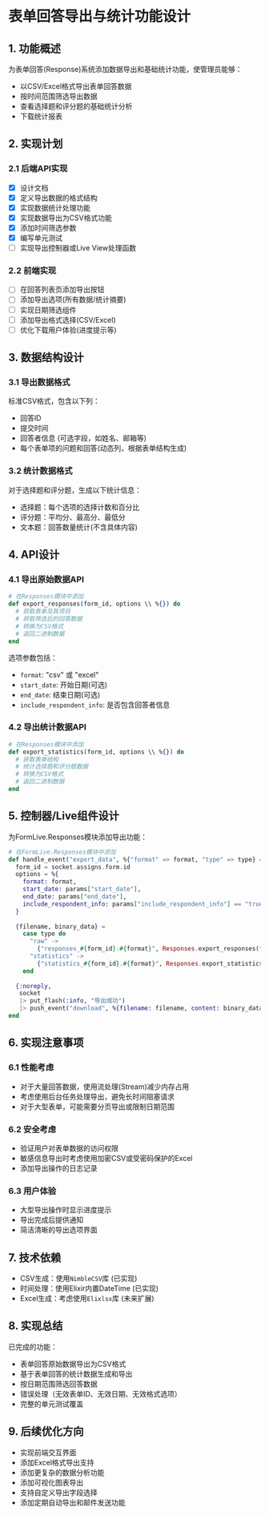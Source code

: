 # 表单回答导出与统计功能设计

## 1. 功能概述

为表单回答(Response)系统添加数据导出和基础统计功能，使管理员能够：
- 以CSV/Excel格式导出表单回答数据
- 按时间范围筛选导出数据
- 查看选择题和评分题的基础统计分析
- 下载统计报表

## 2. 实现计划

### 2.1 后端API实现

- [x] 设计文档
- [x] 定义导出数据的格式结构
- [x] 实现数据统计处理功能
- [x] 实现数据导出为CSV格式功能
- [x] 添加时间筛选参数
- [x] 编写单元测试
- [ ] 实现导出控制器或Live View处理函数

### 2.2 前端实现

- [ ] 在回答列表页添加导出按钮
- [ ] 添加导出选项(所有数据/统计摘要)
- [ ] 实现日期筛选组件
- [ ] 添加导出格式选择(CSV/Excel)
- [ ] 优化下载用户体验(进度提示等)

## 3. 数据结构设计

### 3.1 导出数据格式

标准CSV格式，包含以下列：
- 回答ID
- 提交时间
- 回答者信息 (可选字段，如姓名、邮箱等)
- 每个表单项的问题和回答(动态列，根据表单结构生成)

### 3.2 统计数据格式

对于选择题和评分题，生成以下统计信息：
- 选择题：每个选项的选择计数和百分比
- 评分题：平均分、最高分、最低分
- 文本题：回答数量统计(不含具体内容)

## 4. API设计

### 4.1 导出原始数据API

```elixir
# 在Responses模块中添加
def export_responses(form_id, options \\ %{}) do
  # 获取表单及其项目
  # 获取筛选后的回答数据
  # 转换为CSV格式
  # 返回二进制数据
end
```

选项参数包括：
- `format`: "csv" 或 "excel"
- `start_date`: 开始日期(可选)
- `end_date`: 结束日期(可选)
- `include_respondent_info`: 是否包含回答者信息

### 4.2 导出统计数据API

```elixir
# 在Responses模块中添加
def export_statistics(form_id, options \\ %{}) do
  # 获取表单结构
  # 统计选择题和评分题数据
  # 转换为CSV格式
  # 返回二进制数据
end
```

## 5. 控制器/Live组件设计

为FormLive.Responses模块添加导出功能：

```elixir
# 在FormLive.Responses模块中添加
def handle_event("export_data", %{"format" => format, "type" => type} = params, socket) do
  form_id = socket.assigns.form.id
  options = %{
    format: format,
    start_date: params["start_date"],
    end_date: params["end_date"],
    include_respondent_info: params["include_respondent_info"] == "true"
  }
  
  {filename, binary_data} = 
    case type do
      "raw" -> 
        {"responses_#{form_id}.#{format}", Responses.export_responses(form_id, options)}
      "statistics" -> 
        {"statistics_#{form_id}.#{format}", Responses.export_statistics(form_id, options)}
    end
    
  {:noreply,
   socket
   |> put_flash(:info, "导出成功")
   |> push_event("download", %{filename: filename, content: binary_data})}
end
```

## 6. 实现注意事项

### 6.1 性能考虑

- 对于大量回答数据，使用流处理(Stream)减少内存占用
- 考虑使用后台任务处理导出，避免长时间阻塞请求
- 对于大型表单，可能需要分页导出或限制日期范围

### 6.2 安全考虑

- 验证用户对表单数据的访问权限
- 敏感信息导出时考虑使用加密CSV或受密码保护的Excel
- 添加导出操作的日志记录

### 6.3 用户体验

- 大型导出操作时显示进度提示
- 导出完成后提供通知
- 简洁清晰的导出选项界面

## 7. 技术依赖

- CSV生成：使用`NimbleCSV`库 (已实现)
- 时间处理：使用Elixir内置DateTime (已实现)
- Excel生成：考虑使用`Elixlsx`库 (未来扩展)

## 8. 实现总结

已完成的功能：
- 表单回答原始数据导出为CSV格式
- 基于表单回答的统计数据生成和导出
- 按日期范围筛选回答数据
- 错误处理（无效表单ID、无效日期、无效格式选项）
- 完整的单元测试覆盖

## 9. 后续优化方向

- 实现前端交互界面
- 添加Excel格式导出支持
- 添加更复杂的数据分析功能
- 添加可视化图表导出
- 支持自定义导出字段选择
- 添加定期自动导出和邮件发送功能